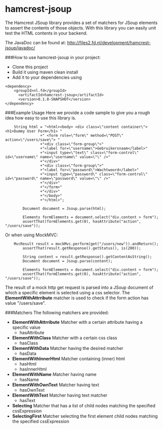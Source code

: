 hamcrest-jsoup
==============
The Hamcrest JSoup library provides a set of matchers for JSoup elements to assert the contents of those objects. With this library you can easily unit test the HTML contents in your backend.   

The JavaDoc can be found at: http://files2.fd.nl/development/hamcrest-jsoup/javadoc/  

###How to use hamcrest-jsoup in your project:
- Clone this project 
- Build it using maven clean install 
- Add it to your dependencies using 
```
<dependency>
	<groupId>nl.fd</groupId>
      <artifactId>hamcrest-jsoup</artifactId>
      <version>0.1.8-SNAPSHOT</version>
</dependency>
```

###Example Usage
Here we provide a code sample to give you a rough idea how easy to use this library is.  
```
  	String html = "<html><body> <div class=\"content container\"><h1>Dummy User Form</h1> "
                +" <form role=\"form\" method=\"POST\" action=\"/users/save\"> "
                +"<div class=\"form-group\">"
                +"<label for=\"username\">Gebruikersnaam</label>"
                +"<input type=\"text\" class=\"form-control\" id=\"username\" name=\"username\" value=\"\" />"
                +"</div>"
                +"<div class=\"form-group\">"
                +"<label for=\"password\">Wachtwoord</label>"
                +"<input type=\"password\" class=\"form-control\" id=\"password\" name=\"password\" value=\"\" />"
                +"</div>"
                +"</form>"
                +"</div>"
                +"</body>"
                +"</html>";

        Document document = Jsoup.parse(html);

        Elements formElements = document.select("div.content > form");
        assertThat(formElements.get(0), hasAttribute("action", "/users/save"));
```

Or when using MockMVC: 
```
	MvcResult result = mockMvc.perform(get("/users/new")).andReturn();
        assertThat(result.getResponse().getStatus(), is(200));

        String content = result.getResponse().getContentAsString();
        Document document = Jsoup.parse(content);

        Elements formElements = document.select("div.content > form");
        assertThat(formElements.get(0), hasAttribute("action", "/users/save"));
```

The result of a mock http get request is parsed into a JSoup document of which a specific element is selected using a css selector. The **ElementWithAttrribute** matcher is used to check if the form action has value "/users/save".  

###Matchers
The following matchers are provided: 
- **ElementWithAttrribute** Matcher with a certain attribute having a specific value
  - hasAttribute
- **ElementWithClass** Matcher with a certain css class 
  - hasClass 
- **ElementWithData** Matcher having the desired matcher 
  - hasData
- **ElementWithInnerHtml** Matcher containing (inner) html 
  - hasHtml
  - hasInnerHtml
- **ElementWithName** Matcher having name 
  - hasName 
- **ElementWithOwnText** Matcher having text  
  - hasOwnText 
- **ElementWithText** Matcher having text matcher 
  - hasText
- **Selecting** Matcher that has a list of child nodes matching the specified cssExpression  
- **SelectingFirst** Matcher selecting the first element child nodes matching the specified cssExpression
 

